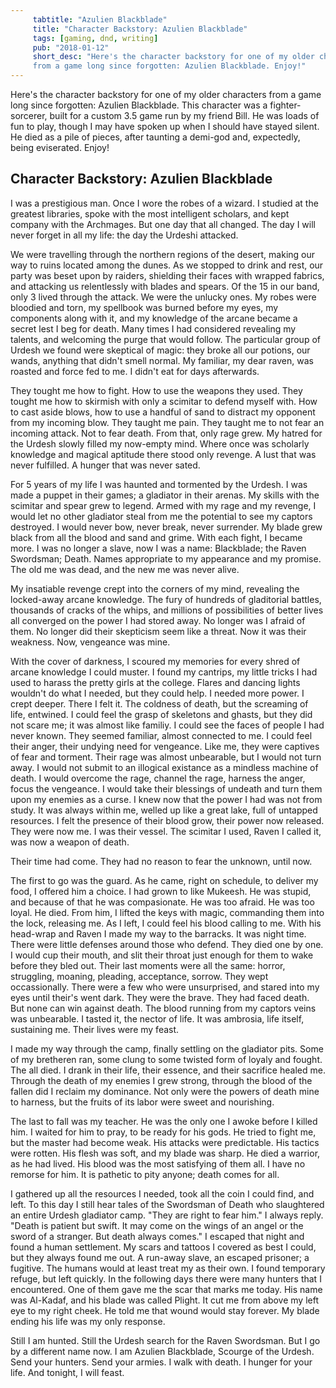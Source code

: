 ```yaml
---
     tabtitle: "Azulien Blackblade"
     title: "Character Backstory: Azulien Blackblade"
     tags: [gaming, dnd, writing]
     pub: "2018-01-12"
     short_desc: "Here's the character backstory for one of my older characters
     from a game long since forgotten: Azulien Blackblade. Enjoy!"
---
```


Here's the character backstory for one of my older characters from a game long
since forgotten: Azulien Blackblade. This character was a fighter-sorcerer,
built for a custom 3.5 game run by my friend Bill. He was loads of fun to play,
though I may have spoken up when I should have stayed silent. He died as a pile
of pieces, after taunting a demi-god and, expectedly, being eviserated. Enjoy!

## Character Backstory: Azulien Blackblade

I was a prestigious man. Once I wore the robes of a wizard. I studied at the
greatest libraries, spoke with the most intelligent scholars, and kept company
with the Archmages. But one day that all changed. The day I will never forget in
all my life: the day the Urdeshi attacked.

We were travelling through the northern regions of the desert, making our way to
ruins located among the dunes. As we stopped to drink and rest, our party was
beset upon by raiders, shielding their faces with wrapped fabrics, and attacking
us relentlessly with blades and spears. Of the 15 in our band, only 3 lived
through the attack. We were the unlucky ones. My robes were bloodied and torn,
my spellbook was burned before my eyes, my components along with it, and my
knowledge of the arcane became a secret lest I beg for death. Many times I had
considered revealing my talents, and welcoming the purge that would follow. The
particular group of Urdesh we found were skeptical of magic: they broke all our
potions, our wands, anything that didn't smell normal. My familiar, my dear
raven, was roasted and force fed to me. I didn't eat for days afterwards.

They tought me how to fight. How to use the weapons they used. They tought me
how to skirmish with only a scimitar to defend myself with. How to cast aside
blows, how to use a handful of sand to distract my opponent from my incoming
blow. They taught me pain. They taught me to not fear an incoming attack. Not to
fear death. From that, only rage grew. My hatred for the Urdesh slowly filled my
now-empty mind. Where once was scholarly knowledge and magical aptitude there
stood only revenge. A lust that was never fulfilled. A hunger that was never
sated.

For 5 years of my life I was haunted and tormented by the Urdesh. I was made a
puppet in their games; a gladiator in their arenas. My skills with the scimitar
and spear grew to legend. Armed with my rage and my revenge, I would let no
other gladiator steal from me the potential to see my captors destroyed. I would
never bow, never break, never surrender. My blade grew black from all the blood
and sand and grime. With each fight, I became more. I was no longer a slave, now
I was a name: Blackblade; the Raven Swordsman; Death. Names appropriate to my
appearance and my promise. The old me was dead, and the new me was never alive.

My insatiable revenge crept into the corners of my mind, revealing the
locked-away arcane knowledge. The fury of hundreds of gladitorial battles,
thousands of cracks of the whips, and millions of possibilities of better lives
all converged on the power I had stored away. No longer was I afraid of them. No
longer did their skepticism seem like a threat. Now it was their weakness. Now,
vengeance was mine.

With the cover of darkness, I scoured my memories for every shred of arcane
knowledge I could muster. I found my cantrips, my little tricks I had used to
harass the pretty girls at the college. Flares and dancing lights wouldn't do
what I needed, but they could help. I needed more power. I crept deeper. There I
felt it. The coldness of death, but the screaming of life, entwined. I could
feel the grasp of skeletons and ghasts, but they did not scare me; it was almost
like familiy. I could see the faces of people I had never known. They seemed
familiar, almost connected to me. I could feel their anger, their undying need
for vengeance. Like me, they were captives of fear and torment. Their rage was
almost unbearable, but I would not turn away. I would not submit to an illogical
existance as a mindless machine of death. I would overcome the rage, channel the
rage, harness the anger, focus the vengeance. I would take their blessings of
undeath and turn them upon my enemies as a curse. I knew now that the power I
had was not from study. It was always within me, welled up like a great lake,
full of untapped resources. I felt the presence of their blood grow, their power
now released. They were now me. I was their vessel. The scimitar I used, Raven I
called it, was now a weapon of death.

Their time had come. They had no reason to fear the unknown, until now.

The first to go was the guard. As he came, right on schedule, to deliver my
food, I offered him a choice. I had grown to like Mukeesh. He was stupid, and
because of that he was compasionate. He was too afraid. He was too loyal. He
died. From him, I lifted the keys with magic, commanding them into the lock,
releasing me. As I left, I could feel his blood calling to me. With his
head-wrap and Raven I made my way to the barracks. It was night time. There were
little defenses around those who defend. They died one by one. I would cup their
mouth, and slit their throat just enough for them to wake before they bled out.
Their last moments were all the same: horror, struggling, moaning, pleading,
acceptance, sorrow. They wept occassionally. There were a few who were
unsurprised, and stared into my eyes until their's went dark. They were the
brave. They had faced death. But none can win against death. The blood running
from my captors veins was unbearable. I tasted it, the nector of life. It was
ambrosia, life itself, sustaining me. Their lives were my feast.

I made my way through the camp, finally settling on the gladiator pits. Some of
my bretheren ran, some clung to some twisted form of loyaly and fought. The all
died. I drank in their life, their essence, and their sacrifice healed me.
Through the death of my enemies I grew strong, through the blood of the fallen
did I reclaim my dominance. Not only were the powers of death mine to harness,
but the fruits of its labor were sweet and nourishing.

The last to fall was my teacher. He was the only one I awoke before I killed
him. I waited for him to pray, to be ready for his gods. He tried to fight me,
but the master had become weak. His attacks were predictable. His tactics were
rotten. His flesh was soft, and my blade was sharp. He died a warrior, as he had
lived. His blood was the most satisfying of them all. I have no remorse for him.
It is pathetic to pity anyone; death comes for all.

I gathered up all the resources I needed, took all the coin I could find, and
left. To this day I still hear tales of the Swordsman of Death who slaughtered
an entire Urdesh gladiator camp. "They are right to fear him." I always reply.
"Death is patient but swift. It may come on the wings of an angel or the sword
of a stranger. But death always comes." I escaped that night and found a human
settlement. My scars and tattoos I covered as best I could, but they always
found me out. A run-away slave, an escaped prisoner; a fugitive. The humans
would at least treat my as their own. I found temporary refuge, but left
quickly. In the following days there were many hunters that I encountered. One
of them gave me the scar that marks me today. His name was Al-Kadaf, and his
blade was called Plight. It cut me from above my left eye to my right cheek. He
told me that wound would stay forever. My blade ending his life was my only
response.

Still I am hunted. Still the Urdesh search for the Raven Swordsman. But I go by
a different name now. I am Azulien Blackblade, Scourge of the Urdesh. Send your
hunters. Send your armies. I walk with death. I hunger for your life. And
tonight, I will feast.
